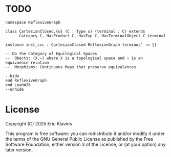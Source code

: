 
TODO
===


```lean
namespace ReflexiveGraph

class CartesianClosed.{u} (C : Type u) (terminal : C) extends
      Category C, HasProduct C, HasExp C, HasTerminalObject C terminal

instance inst_ccc : CartesianClosed ReflexiveGraph terminus' := {}

-- Do the Category of Equilogical Spaces
--  Obects: (X,~) where X is a topological space and ~ is an equivaence relation
--  Morphisms: Continuous Maps that preserve equivalences

--hide
end ReflexiveGraph
end LeanW26
--unhide
```

License
===

Copyright (C) 2025  Eric Klavins

This program is free software: you can redistribute it and/or modify
it under the terms of the GNU General Public License as published by
the Free Software Foundation, either version 3 of the License, or
(at your option) any later version.   

